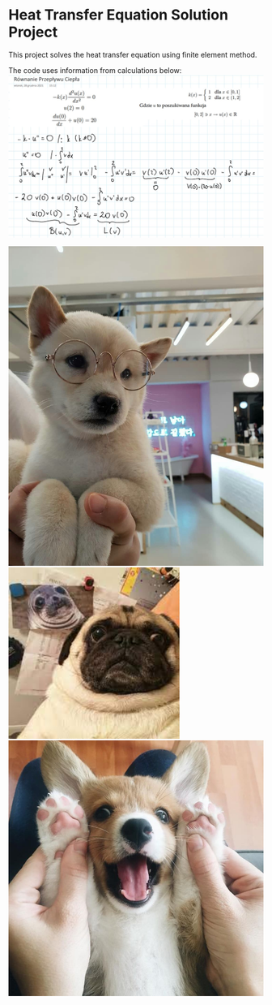 # Heat Transfer Equation Solution Project

This project solves the heat transfer equation using finite element method.

 The code uses information from calculations below:![solution](images/solution.jpg)

<img src="images/1.jpg" />

<img src="images\2.jpg" alt="solution" style="zoom:150%;" />

<img src="images/3.jpg" />